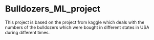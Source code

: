# Bulldozers_ML_project

This project is based on the project from kaggle which deals with the numbers of the bulldozers which were bought in different states in USA during different times.
